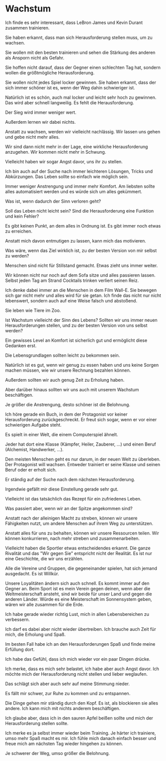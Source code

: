 # Wachstum

Ich finde es sehr interessant, dass LeBron James und Kevin Durant zusammen trainieren.

Sie haben erkannt, dass man sich Herausforderung stellen muss, um zu wachsen.

Sie wollen mit den besten trainieren und sehen die Stärkung des anderen als Ansporn nicht als Gefahr.

Sie hoffen nicht darauf, dass der Gegner einen schlechten Tag hat, sondern wollen die größtmögliche Herausforderung.

Sie wollen nicht jedes Spiel locker gewinnen. Sie haben erkannt, dass der sich immer schöner ist es, wenn der Weg dahin schwieriger ist.

Natürlich ist es schön, auch mal locker und leicht sehr hoch zu gewinnen. Das wird aber schnell langweilig. Es fehlt die Herausforderung.

Der Sieg wird immer weniger wert.

Außerdem lernen wir dabei nichts.

Anstatt zu wachsen, werden wir vielleicht nachlässig. Wir lassen uns gehen und gebe nicht mehr alles.

Wir sind dann nicht mehr in der Lage, eine wirkliche Herausforderung anzugehen. Wir kommen nicht mehr in Schwung.

Vielleicht haben wir sogar Angst davor, uns ihr zu stellen.

Ich bin auch auf der Suche nach immer leichteren Lösungen, Tricks und Abkürzungen. Das Leben sollte so einfach wie möglich sein.

Immer weniger Anstrengung und immer mehr Komfort. Am liebsten sollte alles automatisiert werden und es würde sich um alles gekümmert.

Was ist, wenn dadurch der Sinn verloren geht?

Soll das Leben nicht leicht sein? Sind die Herausforderung eine Funktion und kein Fehler?

Es gibt keinen Punkt, an dem alles in Ordnung ist. Es gibt immer noch etwas zu erreichen.

Anstatt mich davon entmutigen zu lassen, kann mich das motivieren.

Was wäre, wenn das Ziel wirklich ist, zu der besten Version von mir selbst zu werden?

Menschen sind nicht für Stillstand gemacht. Etwas zieht uns immer weiter.

Wir können nicht nur noch auf dem Sofa sitze und alles passieren lassen. Selbst jeden Tag am Strand Cocktails trinken verliert seinen Reiz.

Ich denke dabei immer an die Menschen in dem Film Wall-E. Sie bewegen sich gar nicht mehr und alles wird für sie getan. Ich finde das nicht nur nicht lebenswert, sondern auch auf eine Weise falsch und abstoßend.

Sie leben wie Tiere im Zoo.

Ist Wachstum vielleicht der Sinn des Lebens? Sollten wir uns immer neuen Herausforderungen stellen, und zu der besten Version von uns selbst werden?

Ein gewisses Level an Komfort ist sicherlich gut und ermöglicht diese Gedanken erst.

Die Lebensgrundlagen sollten leicht zu bekommen sein.

Natürlich ist es gut, wenn wir genug zu essen haben und uns keine Sorgen machen müssen, wie wir unsere Rechnung bezahlen können.

Außerdem sollten wir auch genug Zeit zu Erholung haben.

Aber darüber hinaus sollten wir uns auch mit unserem Wachstum beschäftigen.

Je größer die Anstrengung, desto schöner ist die Belohnung.

Ich höre gerade ein Buch, in dem der Protagonist vor keiner Herausforderung zurückgeschreckt. Er freut sich sogar, wenn er vor einer schwierigen Aufgabe steht.

Es spielt in einer Welt, die einem Computerspiel ähnelt.

Jeder hat dort eine Klasse (Kämpfer, Heiler, Zauberer, …) und einen Beruf (Alchemist, Handwerker, …).

Den meisten Menschen geht es nur darum, in der neuen Welt zu überleben. Der Protagonist will wachsen. Entweder trainiert er seine Klasse und seinen Beruf oder er erholt sich.

Er ständig auf der Suche nach dem nächsten Herausforderung.

Irgendwie gefällt mir diese Einstellung gerade sehr gut.

Vielleicht ist das tatsächlich das Rezept für ein zufriedenes Leben.

Was passiert aber, wenn wir an der Spitze angekommen sind?

Anstatt nach der alleinigen Macht zu streben, können wir unsere Fähigkeiten nutzt, um andere Menschen auf ihrem Weg zu unterstützen.

Anstatt alles für uns zu behalten, können wir unsere Ressourcen teilen. Wir können konkurrieren, nach mehr streben und zusammenarbeiten.

Vielleicht haben die Sportler etwas entscheidendes erkannt. Die ganze Rivalität und das "Wir gegen Sie" entspricht nicht der Realität. Es ist nur eine Geschichte, die wir uns erzählen.

Alle die Vereine und Gruppen, die gegeneinander spielen, hat sich jemand ausgedacht. Es ist Willkür.

Unsere Loyalitäten ändern sich auch schnell. Es kommt immer auf den Gegner an. Beim Sport ist es mein Verein gegen deinen, wenn aber die Weltmeisterschaft ansteht, sind wir beide für unser Land und gegen die anderen Länder. Würde es eine Meisterschaft im Sonnensystem geben, wären wir alle zusammen für die Erde.

Ich habe gerade wieder richtig Lust, mich in allen Lebensbereichen zu verbessern.

Ich darf es dabei aber nicht wieder übertreiben. Ich brauche auch Zeit für mich, die Erholung und Spaß.

Im besten Fall habe ich an den Herausforderungen Spaß und finde meine Erfüllung dort.

Ich habe das Gefühl, dass ich mich wieder vor ein paar Dingen drücke.

Ich merke, dass es mich sehr belastet, ich habe aber auch Angst davor. Ich möchte mich der Herausforderung nicht stellen und lieber weglaufen.

Das schlägt sich aber auch sehr auf meine Stimmung nieder.

Es fällt mir schwer, zur Ruhe zu kommen und zu entspannen.

Die Dinge gehen mir ständig durch den Kopf. Es ist, als blockieren sie alles andere. Ich kann mich mit nichts anderem beschäftigen.

Ich glaube aber, dass ich in den sauren Apfel beißen sollte und mich der Herausforderung stellen sollte.

Ich merke es ja selbst immer wieder beim Training. Je härter ich trainiere, umso mehr Spaß macht es mir. Ich fühle mich danach einfach besser und freue mich am nächsten Tag wieder hingehen zu können.

Je schwerer der Weg, umso größer die Belohnung.